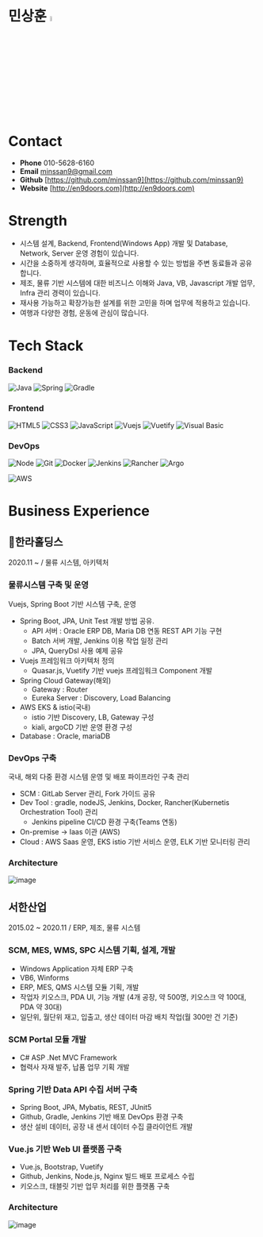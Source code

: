 # 민상훈 <img src = "https://user-images.githubusercontent.com/9455624/170505262-e8d464a4-cc08-48de-89f0-734b3ad99e17.png" width="5%" height="5%">
# Contact

- **Phone** 010-5628-6160
- **Email** minssan9@gmail.com
- **Github** [https://github.com/minssan9](https://github.com/minssan9)
- **Website** [http://en9doors.com](http://en9doors.com)


# Strength

- 시스템 설계, Backend, Frontend(Windows App) 개발 및 Database, Network, Server 운영 경험이 있습니다.
- 시간을 소중하게 생각하며, 효율적으로 사용할 수 있는 방법을 주변 동료들과 공유합니다.
- 제조, 물류 기반 시스템에 대한 비즈니스 이해와 Java, VB, Javascript 개발 업무, Infra 관리 경력이 있습니다.
- 재사용 가능하고 확장가능한 설계를 위한 고민을 하며 업무에 적용하고 있습니다.
- 여행과 다양한 경험, 운동에 관심이 많습니다.

# Tech Stack

### Backend
![Java](https://img.shields.io/badge/-Java-F05032?style=for-the-badge&logo=Java&logoColor=ffffff)
![Spring](https://img.shields.io/badge/-SpringBoot-6DB33F?style=for-the-badge&logo=SpringBoot&logoColor=ffffff&color=6DB33F)
![Gradle](https://img.shields.io/badge/-Gradle-02303A?style=for-the-badge&logo=Gradle&logoColor=ffffff&color=02303A)  

### Frontend
![HTML5](https://img.shields.io/badge/-HTML5-F05032?style=for-the-badge&logo=html5&logoColor=ffffff)
![CSS3](https://img.shields.io/badge/-CSS3-007ACC?style=for-the-badge&logo=css3)
![JavaScript](https://img.shields.io/badge/-JavaScript-%23F7DF1C?style=for-the-badge&logo=javascript&logoColor=000000&labelColor=%23F7DF1C&color=%23FFCE5A)
![Vuejs](https://img.shields.io/badge/-Vue.js-%23F7DF1C?style=for-the-badge&logo=Vue.js&logoColor=000000&color=4FC08D)
![Vuetify](https://img.shields.io/badge/-Vuetify-%1867C0?style=for-the-badge&logo=Vuetify&logoColor=000000&color=5C2D91)
![Visual Basic](https://img.shields.io/badge/-VisualBasic-%23F7DF1C?style=for-the-badge&logo=VisualStudio&logoColor=000000&color=5C2D91)

### DevOps
![Node](https://img.shields.io/badge/-Nodejs-43853d?style=for-the-badge&logo=Node.js&logoColor=white) 
![Git](https://img.shields.io/badge/-Git-F05032?style=for-the-badge&logo=git&logoColor=ffffff)
![Docker](https://img.shields.io/badge/-Docker-46a2f1?style=for-the-badge&logo=docker&logoColor=ffffff)
![Jenkins](https://img.shields.io/badge/-Jenkins-D24939?style=for-the-badge&logo=jenkins&logoColor=ffffff)
![Rancher](https://img.shields.io/badge/-Rancher-0075A8?style=for-the-badge&logo=rancher&logoColor=ffffff)
![Argo](https://img.shields.io/badge/-Argo-EF7B4D?style=for-the-badge&logo=rancher&logoColor=ffffff)

![AWS](https://img.shields.io/badge/-AmazonAWS-232F3E?style=for-the-badge&logo=AmazonAWS&logoColor=ffffff)



# Business Experience 

## 🏢한라홀딩스
2020.11 ~ / 물류 시스템, 아키텍처

### 물류시스템 구축 및 운영
Vuejs, Spring Boot 기반 시스템 구축, 운영
- Spring Boot, JPA, Unit Test 개발 방법 공유.
    - API 서버 : Oracle ERP DB, Maria DB 연동 REST API 기능 구현
    - Batch 서버 개발, Jenkins 이용 작업 일정 관리
    - JPA, QueryDsl 사용 예제 공유
- Vuejs 프레임워크 아키텍처 정의
    - Quasar.js, Vuetify 기반 vuejs 프레임워크 Component 개발
- Spring Cloud Gateway(해외)
    - Gateway : Router
    - Eureka Server : Discovery, Load Balancing
- AWS EKS & istio(국내)
    - istio 기반 Discovery, LB, Gateway 구성
    - kiali, argoCD 기반 운영 환경 구성
- Database : Oracle, mariaDB

### DevOps 구축
국내, 해외 다중 환경 시스템 운영 및 배포 파이프라인 구축 관리
- SCM : GitLab Server 관리, Fork 가이드 공유
- Dev Tool : gradle, nodeJS, Jenkins, Docker, Rancher(Kubernetis Orchestration Tool) 관리
    - Jenkins pipeline CI/CD 환경 구축(Teams 연동)
- On-premise → Iaas 이관 (AWS)
- Cloud : AWS Saas 운영, EKS istio 기반 서비스 운영, ELK 기반 모니터링 관리

### Architecture  
![image](https://user-images.githubusercontent.com/9455624/170506340-b5787c8a-e3ae-4b80-a5ff-002779b36669.png)


## 서한산업
2015.02 ~ 2020.11 / ERP, 제조, 물류 시스템

### SCM, MES, WMS, SPC 시스템 기획, 설계, 개발
- Windows Application 자체 ERP 구축
- VB6, Winforms
- ERP, MES, QMS 시스템 모듈 기획, 개발
- 작업자 키오스크, PDA UI, 기능 개발 (4개 공장, 약 500명, 키오스크 약 100대, PDA 약 30대)
- 일단위, 월단위 재고, 입출고, 생산 데이터 마감 배치 작업(월 300만 건 기준)

### SCM Portal 모듈 개발
- C# ASP .Net MVC Framework
- 협력사 자재 발주, 납품 업무 기획 개발

### Spring 기반 Data API 수집 서버 구축
- Spring Boot, JPA, Mybatis, REST, JUnit5
- Github, Gradle, Jenkins 기반 배포 DevOps 환경 구축
- 생산 설비 데이터, 공장 내 센서 데이터 수집 클라이언트 개발

### Vue.js 기반 Web UI 플랫폼 구축
- Vue.js, Bootstrap, Vuetify
- Github, Jenkins, Node.js, Nginx 빌드 배포 프로세스 수립
- 키오스크, 태블릿 기반 업무 처리를 위한 플랫폼 구축

### Architecture  
![image](https://user-images.githubusercontent.com/9455624/170506818-26aa1bbd-8d7e-4f62-bd28-a77475fe25da.png)
